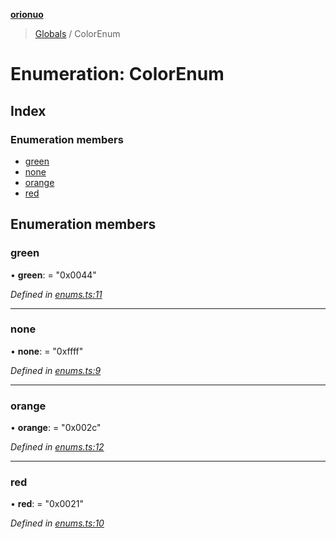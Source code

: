 **[orionuo](../README.md)**

> [Globals](../globals.md) / ColorEnum

# Enumeration: ColorEnum

## Index

### Enumeration members

* [green](colorenum.md#green)
* [none](colorenum.md#none)
* [orange](colorenum.md#orange)
* [red](colorenum.md#red)

## Enumeration members

### green

•  **green**:  = "0x0044"

*Defined in [enums.ts:11](https://github.com/msviha/orionuo/blob/60ea7a5/src/enums.ts#L11)*

___

### none

•  **none**:  = "0xffff"

*Defined in [enums.ts:9](https://github.com/msviha/orionuo/blob/60ea7a5/src/enums.ts#L9)*

___

### orange

•  **orange**:  = "0x002c"

*Defined in [enums.ts:12](https://github.com/msviha/orionuo/blob/60ea7a5/src/enums.ts#L12)*

___

### red

•  **red**:  = "0x0021"

*Defined in [enums.ts:10](https://github.com/msviha/orionuo/blob/60ea7a5/src/enums.ts#L10)*

